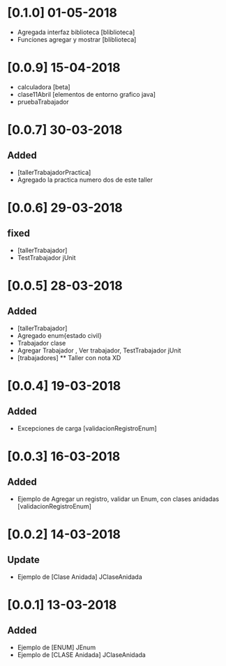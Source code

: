 # [0.1.0] 01-05-2018
- Agregada interfaz biblioteca [bliblioteca]
- Funciones agregar y mostrar [bliblioteca]

# [0.0.9] 15-04-2018
- calculadora [beta]
- clase11Abril [elementos de entorno grafico java]
- pruebaTrabajador


# [0.0.7] 30-03-2018
## Added
- [tallerTrabajadorPractica]
- Agregado la practica numero dos de este taller

# [0.0.6] 29-03-2018
## fixed
- [tallerTrabajador]
- TestTrabajador jUnit

# [0.0.5] 28-03-2018
## Added
- [tallerTrabajador]
- Agregado enum{estado civil}
- Trabajador clase 
- Agregar Trabajador , Ver trabajador, TestTrabajador jUnit
- [trabajadores] ** Taller con nota XD

# [0.0.4] 19-03-2018
## Added
- Excepciones de carga [validacionRegistroEnum]

# [0.0.3] 16-03-2018
## Added
- Ejemplo de Agregar un registro, validar un Enum, con clases anidadas [validacionRegistroEnum]

# [0.0.2] 14-03-2018
## Update
- Ejemplo de [Clase Anidada] JClaseAnidada

# [0.0.1] 13-03-2018
## Added
- Ejemplo de [ENUM] JEnum
- Ejemplo de [CLASE Anidada] JClaseAnidada

